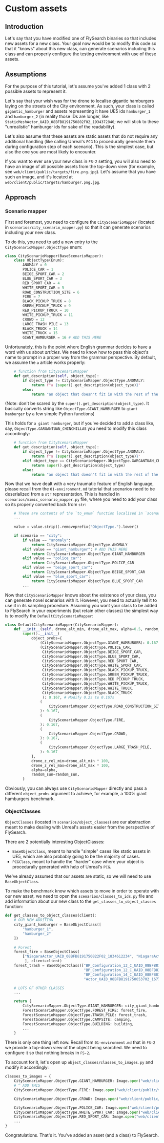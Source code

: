 # Custom assets

## Introduction

Let's say that you have modified one of FlySearch binaries so that includes new assets for a new class. Your goal now would be to modify this code so that it "knows" about this new class, can generate scenarios including this class and can properly configure the testing environment with use of these assets.

## Assumptions

For the purpose of this tutorial, let's assume you've added 1 class with 2 possible assets to represent it. 

Let's say that your wish was for the drone to localise gigantic hamburgers laying on the streets of the City environment. As such, your class is called `gigantic_hamburger` and assets representing it have UE5 ids `hamburger_1` and `hamburger_2` (in reality those IDs are longer, like `StaticMeshActor_UAID_08BFB8191750802F02_1934372840`; we will stick to these "unrealistic" hamburger ids for sake of the readability).

Let's also assume that these assets are static assets that do not require any additional handling (like calling Unreal's `PCG` to procedurally generate them during configuration step of each scenario). This is the simplest case, but also the one you are most likely to encounter.

If you want to ever use your new class in `FS-2` setting, you will also need to have an image of all possible assets from the top-down view (for example, see `web/client/public/targets/fire.png.jpg`). Let's assume that you have such an image, and it's located at `web/client/public/targets/hamburger.png.jpg`.

## Approach

### Scenario mapper

First and foremost, you need to configure the `CityScenarioMapper` (located in `scenarios/city_scenario_mapper.py`) so that it can generate scenarios including your new class. 

To do this, you need to add a new entry to the `CityScenarioMapper.ObjectType` enum:

```python 
class CityScenarioMapper(BaseScenarioMapper):
    class ObjectType(Enum):
        ANOMALY = 0
        POLICE_CAR = 1
        BEIGE_SPORT_CAR = 2
        BLUE_SPORT_CAR = 3
        RED_SPORT_CAR = 4
        WHITE_SPORT_CAR = 5
        ROAD_CONSTRUCTION_SITE = 6
        FIRE = 7
        BLACK_PICKUP_TRUCK = 8
        GREEN_PICKUP_TRUCK = 9
        RED_PICKUP_TRUCK = 10
        WHITE_PICKUP_TRUCK = 11
        CROWD = 12
        LARGE_TRASH_PILE = 13
        BLACK_TRUCK = 14
        WHITE_TRUCK = 15
        GIANT_HAMBURGER = 16 # ADD THIS HERE
```

Unfortunately, this is the point where English grammar decides to have a word with us about _articles_. We need to know how to pass this object's name to prompt in a proper way from the grammar perspective. By default, we assume the `a` article works properly:

```python 
    # function from CityScenarioMapper
    def get_description(self, object_type):
        if object_type != CityScenarioMapper.ObjectType.ANOMALY:
            return f"a {super().get_description(object_type)}"
        else:
            return "an object that doesn't fit in with the rest of the environment (an anomaly)"
```
(Note: don't be scared by the `super().get_description(object_type)`. It basically converts string like `ObjectType.GIANT_HAMBURGER` to `giant hamburger` by a few simple Python functions)

This holds for `a giant hamburger`, but if you've decided to add a class like, say, `ObjectType.GARGANTUAN_CHINCHILLAS` you need to modify this class accordingly:

```python 
    # function from CityScenarioMapper
    def get_description(self, object_type):
        if object_type != CityScenarioMapper.ObjectType.ANOMALY:
            return f"a {super().get_description(object_type)}"
        elif object_type == CityScenarioMapper.ObjectType.GARGANTUAN_CHINCHILLAS:
            return super().get_description(object_type)
        else:
            return "an object that doesn't fit in with the rest of the environment (an anomaly)"
```

Now that we have dealt with a very traumatic feature of English language, please recall from the `01-environment.md` tutorial that scenarios need to be deserialized from a `str` representation. This is handled in `scenarios/mimic_scenario_mapper.py` file, where you need to add your class so its properly converted back from `str`:

```python
    # These are contents of the `to_enum` function localised in `scenarios/mimic_scenario_mapper.py`
    ...

    value = value.strip().removeprefix("ObjectType.").lower()

    if scenario == "city":
        if value == "anomaly":
            return CityScenarioMapper.ObjectType.ANOMALY
        elif value == "giant_hamburger": # ADD THIS HERE
            return CityScenarioMapper.ObjectType.GIANT_HAMBURGER
        elif value == "police_car":
            return CityScenarioMapper.ObjectType.POLICE_CAR
        elif value == "beige_sport_car":
            return CityScenarioMapper.ObjectType.BEIGE_SPORT_CAR
        elif value == "blue_sport_car":
            return CityScenarioMapper.ObjectType.BLUE_SPORT_CAR
        ...
```

Now that `CityScenarioMapper` knows about the existence of your class, you can generate novel scenarios with it. However, you need to actually tell it to use it in its sampling procedure. Assuming you want your class to be added to FlySearch in your experiments (but retain other classes) the simplest way is to modify the `DefaultCityScenarioMapper`:

```python
class DefaultCityScenarioMapper(CityScenarioMapper):
    def __init__(self, drone_alt_min, drone_alt_max, alpha=0.5, random_sun=False):
        super().__init__(
            object_probs={
                (CityScenarioMapper.ObjectType.GIANT_HAMBURGER): 0.167 # ADD THIS HERE
                (CityScenarioMapper.ObjectType.POLICE_CAR,
                 CityScenarioMapper.ObjectType.BEIGE_SPORT_CAR,
                 CityScenarioMapper.ObjectType.BLUE_SPORT_CAR,
                 CityScenarioMapper.ObjectType.RED_SPORT_CAR,
                 CityScenarioMapper.ObjectType.WHITE_SPORT_CAR,
                 CityScenarioMapper.ObjectType.BLACK_PICKUP_TRUCK,
                 CityScenarioMapper.ObjectType.GREEN_PICKUP_TRUCK,
                 CityScenarioMapper.ObjectType.RED_PICKUP_TRUCK,
                 CityScenarioMapper.ObjectType.WHITE_PICKUP_TRUCK,
                 CityScenarioMapper.ObjectType.WHITE_TRUCK,
                 CityScenarioMapper.ObjectType.BLACK_TRUCK
                 ): 0.167, # Modify 0.2s to 0.167s
                (
                    CityScenarioMapper.ObjectType.ROAD_CONSTRUCTION_SITE,
                ): 0.167,
                (
                    CityScenarioMapper.ObjectType.FIRE,
                ): 0.167,
                (
                    CityScenarioMapper.ObjectType.CROWD,
                ): 0.167,
                (
                    CityScenarioMapper.ObjectType.LARGE_TRASH_PILE,
                ): 0.167
            },
            drone_z_rel_min=drone_alt_min * 100,
            drone_z_rel_max=drone_alt_max * 100,
            alpha=alpha,
            random_sun=random_sun,
        )
```

Obviously, you can always use `CityScenarioMapper` directly and pass a different `object_probs` argument to achieve, for example, a 100% giant hamburgers benchmark.


### ObjectClasses

`ObjectClasses` (located in `scenarios/object_classes`) are our abstraction meant to make dealing with Unreal's assets easier from the perspective of FlySearch.

There are 2 potentially interesting ObjectClasses:
- `BaseObjectClass`, meant to handle "simple" cases like static assets in UE5, which are also probably going to be the majority of cases.
- `PCGClass`, meant to handle the "harder" case where your object is procedurally generated with help of Unreal's `PCG`. 

We've already assumed that our assets are static, so we will need to use `BaseObjectClass`. 

To make the benchmark know which assets to move in order to operate with our new asset, we need to open the `scenarios/classes_to_ids.py` file and add information about our new class to the `get_classes_to_object_classes` function:

```python 
def get_classes_to_object_classes(client):
    # OUR NEW ADDITION
    city_giant_hamburger = BaseObjectClass([
        "hamburger_1",
        "hamburger_2"
    ])
    
    # Forest
    forest_fire = BaseObjectClass(
        ["NiagaraActor_UAID_08BFB8191750822F02_1834612234", "NiagaraActor_UAID_08BFB81917505D3002_1763215563"
         ], client=client)
    forest_trash = BaseObjectClass(["BP_Configuration_13_C_UAID_08BFB8191750822F02_1618649219",
                                    "BP_Configuration_12_C_UAID_08BFB8191750822F02_1620809220",
                                    "BP_Configuration_14_C_UAID_08BFB8191750822F02_1607678218",
                                    "Actor_UAID_08BFB8191750053702_1677020459"], client=client)

    # LOTS OF OTHER CLASSES
    ...

    return {
        CityScenarioMapper.ObjectType.GIANT_HAMBURGER: city_giant_hamburger, # NEW ADDITION HERE 
        ForestScenarioMapper.ObjectType.FOREST_FIRE: forest_fire,
        ForestScenarioMapper.ObjectType.TRASH_PILE: forest_trash,
        ForestScenarioMapper.ObjectType.CAMPSITE: camping,
        ForestScenarioMapper.ObjectType.BUILDING: building,
        ...
    }
```
There is only one thing left now. Recall from `01-environment.md` that in `FS-2` we provide a top-down view of the object being searched. We need to configure it so that nothing breaks in `FS-2`.

To account for it, let's open up `object_classes/classes_to_images.py` and modify it accordingly:

```python 
classes_to_images = {
    CityScenarioMapper.ObjectType.GIANT_HAMBURGER: Image.open("web/client/public/targets/hamburger.png.jpg"),
    # ^ ADD THIS
    CityScenarioMapper.ObjectType.FIRE: Image.open("web/client/public/targets/fire.png.jpg"),

    CityScenarioMapper.ObjectType.CROWD: Image.open("web/client/public/targets/crowd.png.jpg"),

    CityScenarioMapper.ObjectType.POLICE_CAR: Image.open("web/client/public/targets/police_car.png.jpg"),
    CityScenarioMapper.ObjectType.WHITE_SPORT_CAR: Image.open("web/client/public/targets/white_sport_car.png.jpg"),
    CityScenarioMapper.ObjectType.RED_SPORT_CAR: Image.open("web/client/public/targets/red_sport_car.png.jpg"),
    ...
}
```
Congratulations. That's it. You've added an asset (and a class) to FlySearch.

